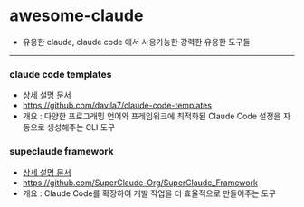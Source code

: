 # awesome-claude
- 유용한 claude, claude code 에서 사용가능한 강력한 유용한 도구들
---
### claude code templates
* [상세 설명 문서](claude_code_templates.md)
* https://github.com/davila7/claude-code-templates
* 개요 : 다양한 프로그래밍 언어와 프레임워크에 최적화된 Claude Code 설정을 자동으로 생성해주는 CLI 도구

### supeclaude framework
* [상세 설명 문서](superclaude_guide.md)
* https://github.com/SuperClaude-Org/SuperClaude_Framework
* 개요 : Claude Code를 확장하여 개발 작업을 더 효율적으로 만들어주는 도구
